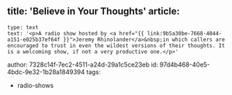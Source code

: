 title: 'Believe in Your Thoughts'
article:
  -
    type: text
    text: '<p>A radio show hosted by <a href="{{ link:9b5a30be-7668-4044-a151-e025b37ef64f }}">Jeremy Rhinolander</a>&nbsp;in which callers are encouraged to trust in even the wildest versions of their thoughts. It is a welcoming show, if not a very productive one.</p>'
author: 7328c14f-7ec2-4511-a24d-29a1c5ce23eb
id: 97d4b468-40e5-4bdc-9e32-1b28a1849394
tags:
  - radio-shows
